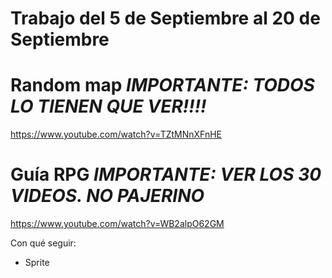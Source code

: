 # Trabajo del 5 de Septiembre al 20 de Septiembre

# Random map *IMPORTANTE: TODOS LO TIENEN QUE VER!!!!*

https://www.youtube.com/watch?v=TZtMNnXFnHE

# Guía RPG *IMPORTANTE: VER LOS 30 VIDEOS. NO PAJERINO*

https://www.youtube.com/watch?v=WB2alpO62GM

Con qué seguir:

- Sprite
